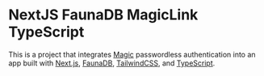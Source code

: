 # NextJS FaunaDB MagicLink TypeScript

This is a project that integrates [Magic](https://magic.link/) passwordless authentication into an app built with [Next.js](https://nextjs.org/), [FaunaDB](https://fauna.com/), [TailwindCSS](https://tailwindcss.com/), and [TypeScript](https://www.typescriptlang.org/).
